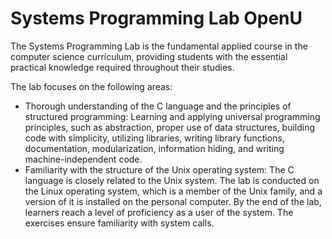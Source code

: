 <!DOCTYPE html>
<html>
<head>
   <h1>Systems Programming Lab OpenU </h1>
</head>
<body>

  <p>The Systems Programming Lab  is the fundamental applied course in the computer science curriculum, providing students with the essential practical knowledge required throughout their studies.</p>

  <p>The lab focuses on the following areas:</p>
  
  <ul>
    <li>Thorough understanding of the C language and the principles of structured programming: Learning and applying universal programming principles, such as abstraction, proper use of data structures, building code with simplicity, utilizing libraries, writing library functions, documentation, modularization, information hiding, and writing machine-independent code.</li>
    <li>Familiarity with the structure of the Unix operating system: The C language is closely related to the Unix system. The lab is conducted on the Linux operating system, which is a member of the Unix family, and a version of it is installed on the personal computer. By the end of the lab, learners reach a level of proficiency as a user of the system. The exercises ensure familiarity with system calls.</li>
  </ul>
</body>
</html>
